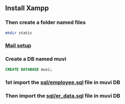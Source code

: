 ## Install Xampp

### Then create a folder named files
```bash
mkdir static
```

### [Mail setup](utils/mailSetup.md)

### Create a DB named muvi

```sql
CREATE DATABASE muvi;
```

### 1st import the [sql/employee.sql](sql/employee.sql) file in muvi DB
### Then import the [sql/er_data.sql](sql/er_data.sql) file in muvi DB
